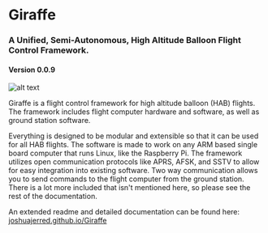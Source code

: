 # Giraffe
### A Unified, Semi-Autonomous, High Altitude Balloon Flight Control Framework.
#### Version 0.0.9

![alt text](https://user-images.githubusercontent.com/19292194/174874402-ad9695dc-447e-425d-afe4-dd6350de5644.jpg)

Giraffe is a flight control framework for high altitude balloon (HAB) flights. 
The framework includes flight computer hardware and software, as well as 
ground station software. 

Everything is designed to be modular and extensible so that it can be used for
all HAB flights. The software is made to work on any ARM based single board
computer that runs Linux, like the Raspberry Pi. The framework utilizes open 
communication protocols like APRS, AFSK, and SSTV to allow for easy integration
into existing software. Two way communication allows you to send commands to the
flight computer from the ground station. There is a lot more included that isn't
mentioned here, so please see the rest of the documentation.

An extended readme and detailed documentation can be found here:
[joshuajerred.github.io/Giraffe](https://joshuajerred.github.io/Giraffe)